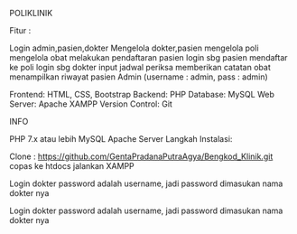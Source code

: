 POLIKLINIK

Fitur :

Login admin,pasien,dokter Mengelola dokter,pasien mengelola poli mengelola obat melakukan pendaftaran pasien login sbg pasien mendaftar ke poli login sbg dokter input jadwal periksa memberikan catatan obat menampilkan riwayat pasien Admin (username : admin, pass : admin)

Frontend: HTML, CSS, Bootstrap Backend: PHP Database: MySQL Web Server: Apache XAMPP Version Control: Git

INFO

PHP 7.x atau lebih MySQL Apache Server Langkah Instalasi:

Clone : https://github.com/GentaPradanaPutraAgya/Bengkod_Klinik.git copas ke htdocs jalankan XAMPP

Login dokter password adalah username, jadi password dimasukan nama dokter nya

Login dokter
password adalah username, jadi password dimasukan nama dokter nya

